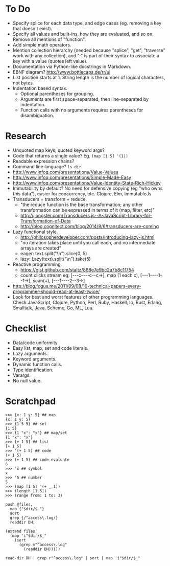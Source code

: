 # To Do #

- Specify splice for each data type, and edge cases (eg. removing a key that doesn't exist).
- Specify all values and built-ins, how they are evaluated, and so on. Remove all mentions of "function".
- Add simple math operators.
- Mention collection hierarchy (needed because "splice", "get", "traverse" work with any collection), and ":" is part of their syntax to associate a key with a value (quotes left value).
- Documentation via Python-like docstrings in Markdown.
- EBNF diagram? http://www.bottlecaps.de/rr/ui
- List position starts at 1. String length is the number of logical characters, not bytes.
- Indentation based syntax.
  - Optional parentheses for grouping.
  - Arguments are first space-separated, then line-separated by indentation.
  - Function calls with no arguments requires parentheses for disambiguation.

# Research #

- Unquoted map keys, quoted keyword args?
- Code that returns a single value? Eg. `(map [1 5] '(1))`
- Readable expression chains? 
- Command line language? `ls dir`
- http://www.infoq.com/presentations/Value-Values
- http://www.infoq.com/presentations/Simple-Made-Easy
- http://www.infoq.com/presentations/Value-Identity-State-Rich-Hickey
- Immutability by default? No need for defensive copying (eg "who owns this data"), easier for concurrency, etc. Clojure, Elm, ImmutableJs
- Transducers = transform + reduce.
  - "the reduce function is the base transformation; any other transformation can be expressed in terms of it (map, filter, etc)"
  - http://jlongster.com/Transducers.js--A-JavaScript-Library-for-Transformation-of-Data
  - http://blog.cognitect.com/blog/2014/8/6/transducers-are-coming
- Lazy functional style.
  - http://philosopherdeveloper.com/posts/introducing-lazy-js.html
  - "no iteration takes place until you call each, and no intermediate arrays are created"
  - eager: text.split("\n").slice(0, 5)
  - lazy: Lazy(text).split("\n").take(5)
- Reactive programming.
  - https://gist.github.com/staltz/868e7e9bc2a7b8c1f754
  - count clicks stream eg: [---c----c--c->], map (1 each c), [---1----1--1->], scan(+), [---1----2--3->]
- http://blog.fogus.me/2011/09/08/10-technical-papers-every-programmer-should-read-at-least-twice/
- Look for best and worst features of other programming languages. Check JavaScript, Clojure, Python, Perl, Ruby, Haskell, Io, Rust, Erlang, Smalltalk, Java, Scheme, Go, ML, Lua.

# Checklist #

- Data/code uniformity.
- Easy list, map, set and code literals. 
- Lazy arguments.
- Keyword arguments.
- Dynamic function calls.
- Type identification.
- Varargs.
- No null value.

# Scratchpad #

```
>>> {x: 1 y: 5} ## map
{x: 1 y: 5}
>>> {1 5 5} ## set
{1 5}
>>> {1 "x": "x"} ## map/set
{1 "x": "x"}
>>> [+ 1 5] ## list
[+ 1 5]
>>> '(+ 1 5) ## code
(+ 1 5)
>>> (+ 1 5) ## code evaluate
6
>>> 'x ## symbol
x
>>> '5 ## number
5
>>> (map [1 5] '(+ _ 1))
>>> (length [1 5])
>>> (range from: 1 to: 3)

push @files,
  map {"$dir/$_"}
  sort
  grep {/^access\.log/}
  readdir DH;

(extend files
  (map 'i"$dir/$_"
    (sort
      (grep m"^access\.log"
        (readdir DH)))))

read-dir DH | grep r"^access\.log" | sort | map 'i"$dir/$_"
```
